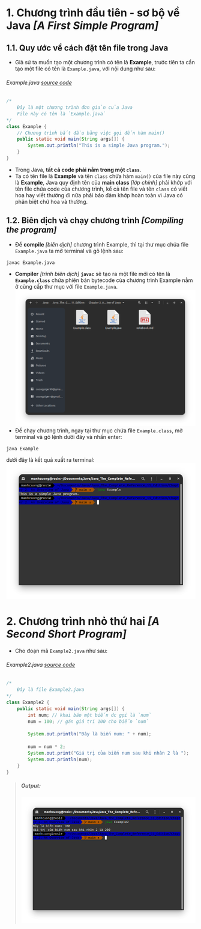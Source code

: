 # 1. Chương trình đầu tiên - sơ bộ về Java _[A First Simple Program]_
## 1.1. Quy ước về cách đặt tên file trong Java
* Giả sử ta muốn tạo một chương trình có tên là **Example**, trước tiên ta cần tạo một file có tên là `Example.java`, với nội dung như sau:

###### Example.java _[source code](./Example.java)_
```java
/*
    Đây là một chương trình đơn giản của Java
    File này có tên là `Example.java`
*/
class Example {
    // Chương trình bắt đầu bằng việc gọi đến hàm main()
    public static void main(String args[]) {
        System.out.println("This is a simple Java program.");
    }
}
```
* Trong Java, **tất cả code phải nằm trong một `class`**.
* Ta có tên file là **Example** và tên `class` chứa hàm `main()` của file này cũng là **Example**, Java quy định tên của **main class** _[lớp chính]_ phải khớp với tên file chứa code của chương trình, kể cả tên file và tên `class` có viết hoa hay viết thường đi nữa phải bảo đảm khớp hoàn toàn vì Java có phân biệt chữ hoa và thường.

## 1.2. Biên dịch và chạy chương trình _[Compiling the program]_
* Để **compile** _[biên dịch]_ chương trình Example, thì tại thư mục chứa file `Example.java` ta mở terminal và gõ lệnh sau:
```
javac Example.java
```

* **Compiler** _[trình biên dịch]_ **`javac`** sẽ tạo ra một file mới có tên là **`Example.class`** chứa phiên bản bytecode của chương trình Example nằm ở cùng cấp thư mục với file `Example.java`.
  ![](../images/0.png)
* Để chạy chương trình, ngay tại thư mục chứa file `Example.class`, mở terminal và gõ lệnh dưới đây và nhấn enter:
```
java Example
```
  dưới đây là kết quả xuất ra terminal:
    ![](../images/1.png)

# 2. Chương trình nhỏ thứ hai _[A Second Short Program]_
* Cho đoạn mã `Example2.java` như sau:
###### Example2.java _[source code](./Example2.java)_
```java
/*
    Đây là file Example2.java
*/
class Example2 {
    public static void main(String args[]) {
        int num; // khai báo một biến dc gọi là `num`
        num = 100; // gán giá tri 100 cho biến `num`

        System.out.println("Đây là biến num: " + num);

        num = num * 2;
        System.out.print("Giá trị của biến num sau khi nhân 2 là ");
        System.out.println(num);
    }
}
```
> ##### Output:
> ![](../images/2.png)